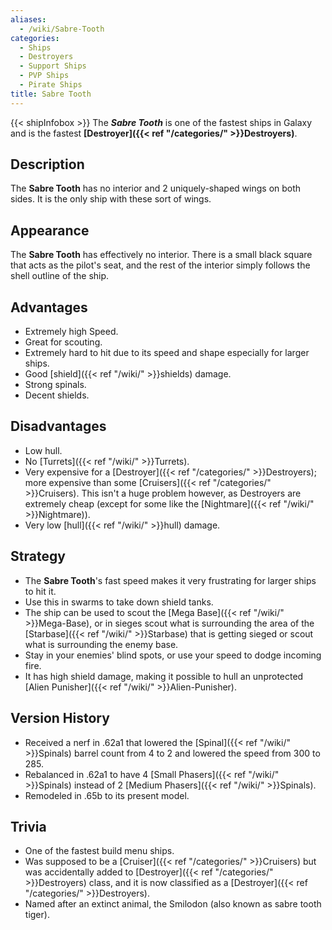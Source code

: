 ```yaml
---
aliases:
  - /wiki/Sabre-Tooth
categories:
  - Ships
  - Destroyers
  - Support Ships
  - PVP Ships
  - Pirate Ships
title: Sabre Tooth
---
```


{{< shipInfobox >}} The **_Sabre Tooth_** is one of the fastest ships in Galaxy and is the fastest **[Destroyer]({{< ref "/categories/" >}}Destroyers)**.

## Description

The **Sabre Tooth** has no interior and 2 uniquely-shaped wings on both sides. It is the only ship with these sort of wings.

## Appearance

The **Sabre Tooth** has effectively no interior. There is a small black square that acts as the pilot's seat, and the rest of the interior simply follows the shell outline of the ship.

## Advantages

- Extremely high Speed.
- Great for scouting.
- Extremely hard to hit due to its speed and shape especially for larger ships.
- Good [shield]({{< ref "/wiki/" >}}shields) damage.
- Strong spinals.
- Decent shields.

## Disadvantages

- Low hull.
- No [Turrets]({{< ref "/wiki/" >}}Turrets).
- Very expensive for a [Destroyer]({{< ref "/categories/" >}}Destroyers); more expensive than some [Cruisers]({{< ref "/categories/" >}}Cruisers). This isn't a huge problem however, as Destroyers are extremely cheap (except for some like the [Nightmare]({{< ref "/wiki/" >}}Nightmare)).
- Very low [hull]({{< ref "/wiki/" >}}hull) damage.

## Strategy

- The **Sabre Tooth**'s fast speed makes it very frustrating for larger ships to hit it.
- Use this in swarms to take down shield tanks.
- The ship can be used to scout the [Mega Base]({{< ref "/wiki/" >}}Mega-Base), or in sieges scout what is surrounding the area of the [Starbase]({{< ref "/wiki/" >}}Starbase) that is getting sieged or scout what is surrounding the enemy base.
- Stay in your enemies' blind spots, or use your speed to dodge incoming fire.
- It has high shield damage, making it possible to hull an unprotected [Alien Punisher]({{< ref "/wiki/" >}}Alien-Punisher).

## Version History

- Received a nerf in .62a1 that lowered the [Spinal]({{< ref "/wiki/" >}}Spinals) barrel count from 4 to 2 and lowered the speed from 300 to 285.
- Rebalanced in .62a1 to have 4 [Small Phasers]({{< ref "/wiki/" >}}Spinals) instead of 2 [Medium Phasers]({{< ref "/wiki/" >}}Spinals).
- Remodeled in .65b to its present model.

## Trivia

- One of the fastest build menu ships.
- Was supposed to be a [Cruiser]({{< ref "/categories/" >}}Cruisers) but was accidentally added to [Destroyer]({{< ref "/categories/" >}}Destroyers) class, and it is now classified as a [Destroyer]({{< ref "/categories/" >}}Destroyers).
- Named after an extinct animal, the Smilodon (also known as sabre tooth tiger).
